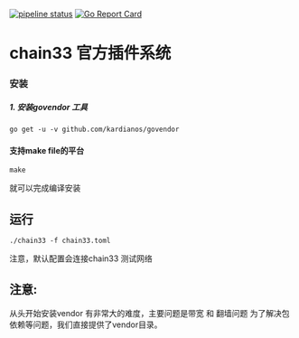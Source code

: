 [![pipeline status](https://api.travis-ci.org/33cn/plugin.svg?branch=master)](https://travis-ci.org/33cn/plugin/)
[![Go Report Card](https://goreportcard.com/badge/github.com/33cn/plugin?branch=master)](https://goreportcard.com/report/github.com/33cn/plugin)

# chain33 官方插件系统

### 安装

##### 1. 安装govendor 工具

```
go get -u -v github.com/kardianos/govendor
```

#### 支持make file的平台

```
make
```
就可以完成编译安装

## 运行

```
./chain33 -f chain33.toml
```
注意，默认配置会连接chain33 测试网络

## 注意:

从头开始安装vendor 有非常大的难度，主要问题是带宽 和 翻墙问题
为了解决包依赖等问题，我们直接提供了vendor目录。


